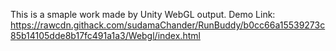 This is a smaple work made by Unity WebGL output.
Demo Link:
https://rawcdn.githack.com/sudamaChander/RunBuddy/b0cc66a15539273c85b14105dde8b17fc491a1a3/Webgl/index.html
